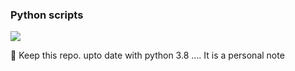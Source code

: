 ### Python scripts

[![](https://img.shields.io/badge/python-3.6%20%7C%203.7%20%7C%203.8-blue)](https://www.python.org/)

:construction: Keep this repo. upto date with python 3.8  ....
It is a personal note

